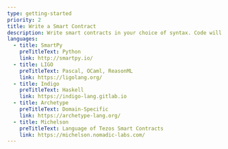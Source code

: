 ```yaml
---
type: getting-started
priority: 2
title: Write a Smart Contract
description: Write smart contracts in your choice of syntax. Code will compile to Michelson, the smart contract language of the Tezos blockchain.
languages:
  - title: SmartPy
    preTitleText: Python
    link: http://smartpy.io/
  - title: LIGO
    preTitleText: Pascal, OCaml, ReasonML
    link: https://ligolang.org/
  - title: Indigo
    preTitleText: Haskell
    link: https://indigo-lang.gitlab.io
  - title: Archetype
    preTitleText: Domain-Specific
    link: https://archetype-lang.org/
  - title: Michelson
    preTitleText: Language of Tezos Smart Contracts
    link: https://michelson.nomadic-labs.com/
---
```

